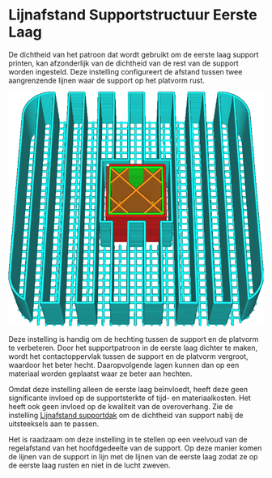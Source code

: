Lijnafstand Supportstructuur Eerste Laag
====
De dichtheid van het patroon dat wordt gebruikt om de eerste laag support printen, kan afzonderlijk van de dichtheid van de rest van de support worden ingesteld. Deze instelling configureert de afstand tussen twee aangrenzende lijnen waar de support op het platvorm rust.

<!--screenshot {
"image_path": "support_initial_layer_line_distance.png",
"modellen": [{"script": "umbrella_square_rounded.scad"}],
"camerapositie": [0, 64, 125],
"instellingen": {
    "support_enable": waar,
    "support_initial_layer_line_distance": 1,333
},
"laag": 160,
"kleuren": 64
}-->
![Het patroon van de eerste laag is twee keer zo dicht als de rest van de support](../../../articles/images/support_initial_layer_line_distance.png)

Deze instelling is handig om de hechting tussen de support en de platvorm te verbeteren. Door het supportpatroon in de eerste laag dichter te maken, wordt het contactoppervlak tussen de support en de platvorm vergroot, waardoor het beter hecht. Daaropvolgende lagen kunnen dan op een materiaal worden geplaatst waar ze beter aan hechten.

Omdat deze instelling alleen de eerste laag beïnvloedt, heeft deze geen significante invloed op de supportsterkte of tijd- en materiaalkosten. Het heeft ook geen invloed op de kwaliteit van de overoverhang. Zie de instelling [Lijnafstand supportdak](support_roof_line_distance.md) om de dichtheid van support nabij de uitsteeksels aan te passen.

Het is raadzaam om deze instelling in te stellen op een veelvoud van de regelafstand van het hoofdgedeelte van de support. Op deze manier komen de lijnen van de support in lijn met de lijnen van de eerste laag zodat ze op de eerste laag rusten en niet in de lucht zweven.